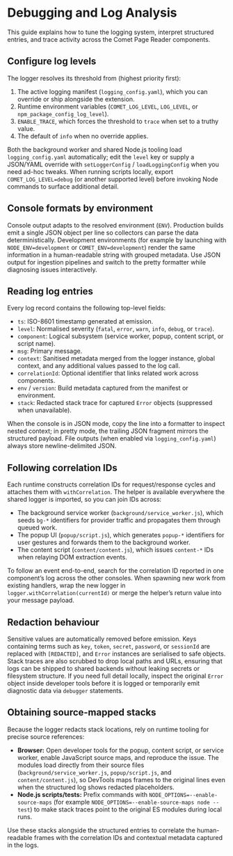 # Debugging and Log Analysis

This guide explains how to tune the logging system, interpret structured entries, and trace activity across the Comet Page Reader components.

## Configure log levels

The logger resolves its threshold from (highest priority first):

1. The active logging manifest (`logging_config.yaml`), which you can override or ship alongside the extension.
2. Runtime environment variables (`COMET_LOG_LEVEL`, `LOG_LEVEL`, or `npm_package_config_log_level`).
3. `ENABLE_TRACE`, which forces the threshold to `trace` when set to a truthy value.
4. The default of `info` when no override applies.

Both the background worker and shared Node.js tooling load `logging_config.yaml` automatically; edit the `level` key or supply a JSON/YAML override with `setLoggerConfig` / `loadLoggingConfig` when you need ad-hoc tweaks. When running scripts locally, export `COMET_LOG_LEVEL=debug` (or another supported level) before invoking Node commands to surface additional detail.

## Console formats by environment

Console output adapts to the resolved environment (`ENV`). Production builds emit a single JSON object per line so collectors can parse the data deterministically. Development environments (for example by launching with `NODE_ENV=development` or `COMET_ENV=development`) render the same information in a human-readable string with grouped metadata. Use JSON output for ingestion pipelines and switch to the pretty formatter while diagnosing issues interactively.

## Reading log entries

Every log record contains the following top-level fields:

- `ts`: ISO-8601 timestamp generated at emission.
- `level`: Normalised severity (`fatal`, `error`, `warn`, `info`, `debug`, or `trace`).
- `component`: Logical subsystem (service worker, popup, content script, or script name).
- `msg`: Primary message.
- `context`: Sanitised metadata merged from the logger instance, global context, and any additional values passed to the log call.
- `correlationId`: Optional identifier that links related work across components.
- `env` / `version`: Build metadata captured from the manifest or environment.
- `stack`: Redacted stack trace for captured `Error` objects (suppressed when unavailable).

When the console is in JSON mode, copy the line into a formatter to inspect nested context; in pretty mode, the trailing JSON fragment mirrors the structured payload. File outputs (when enabled via `logging_config.yaml`) always store newline-delimited JSON.

## Following correlation IDs

Each runtime constructs correlation IDs for request/response cycles and attaches them with `withCorrelation`. The helper is available everywhere the shared logger is imported, so you can join IDs across:

- The background service worker (`background/service_worker.js`), which seeds `bg-*` identifiers for provider traffic and propagates them through queued work.
- The popup UI (`popup/script.js`), which generates `popup-*` identifiers for user gestures and forwards them to the background worker.
- The content script (`content/content.js`), which issues `content-*` IDs when relaying DOM extraction events.

To follow an event end-to-end, search for the correlation ID reported in one component’s log across the other consoles. When spawning new work from existing handlers, wrap the new logger in `logger.withCorrelation(currentId)` or merge the helper’s return value into your message payload.

## Redaction behaviour

Sensitive values are automatically removed before emission. Keys containing terms such as `key`, `token`, `secret`, `password`, or `sessionId` are replaced with `[REDACTED]`, and `Error` instances are serialised to safe objects. Stack traces are also scrubbed to drop local paths and URLs, ensuring that logs can be shipped to shared backends without leaking secrets or filesystem structure. If you need full detail locally, inspect the original `Error` object inside developer tools before it is logged or temporarily emit diagnostic data via `debugger` statements.

## Obtaining source-mapped stacks

Because the logger redacts stack locations, rely on runtime tooling for precise source references:

- **Browser:** Open developer tools for the popup, content script, or service worker, enable JavaScript source maps, and reproduce the issue. The modules load directly from their source files (`background/service_worker.js`, `popup/script.js`, and `content/content.js`), so DevTools maps frames to the original lines even when the structured log shows redacted placeholders.
- **Node.js scripts/tests:** Prefix commands with `NODE_OPTIONS=--enable-source-maps` (for example `NODE_OPTIONS=--enable-source-maps node --test`) to make stack traces point to the original ES modules during local runs.

Use these stacks alongside the structured entries to correlate the human-readable frames with the correlation IDs and contextual metadata captured in the logs.
